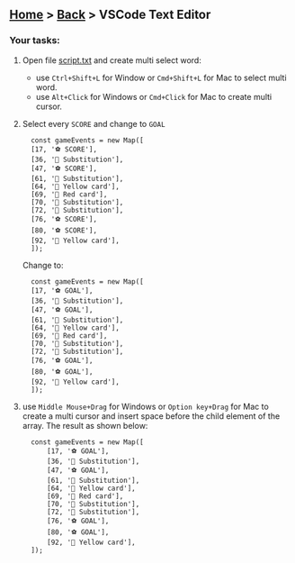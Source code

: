 ## [Home](../../../../README.md) > [Back](../readme.md) > VSCode Text Editor

### Your tasks:

1. Open file [script.txt](script.txt) and create multi select word:
   - use `Ctrl+Shift+L` for Window or `Cmd+Shift+L` for Mac to select multi word.
   - use `Alt+Click` for Windows or `Cmd+Click` for Mac to create multi cursor.
2. Select every `SCORE` and change to `GOAL`

   ```
     const gameEvents = new Map([
     [17, '⚽ SCORE'],
     [36, '🔁 Substitution'],
     [47, '⚽ SCORE'],
     [61, '🔁 Substitution'],
     [64, '🔶 Yellow card'],
     [69, '🔴 Red card'],
     [70, '🔁 Substitution'],
     [72, '🔁 Substitution'],
     [76, '⚽ SCORE'],
     [80, '⚽ SCORE'],
     [92, '🔶 Yellow card'],
     ]);
   ```

   Change to:

   ```
     const gameEvents = new Map([
     [17, '⚽ GOAL'],
     [36, '🔁 Substitution'],
     [47, '⚽ GOAL'],
     [61, '🔁 Substitution'],
     [64, '🔶 Yellow card'],
     [69, '🔴 Red card'],
     [70, '🔁 Substitution'],
     [72, '🔁 Substitution'],
     [76, '⚽ GOAL'],
     [80, '⚽ GOAL'],
     [92, '🔶 Yellow card'],
     ]);
   ```

3. use `Middle Mouse+Drag` for Windows or `Option key+Drag` for Mac to create a multi cursor and insert space before the child element of the array. The result as shown below:
   ```
     const gameEvents = new Map([
         [17, '⚽ GOAL'],
         [36, '🔁 Substitution'],
         [47, '⚽ GOAL'],
         [61, '🔁 Substitution'],
         [64, '🔶 Yellow card'],
         [69, '🔴 Red card'],
         [70, '🔁 Substitution'],
         [72, '🔁 Substitution'],
         [76, '⚽ GOAL'],
         [80, '⚽ GOAL'],
         [92, '🔶 Yellow card'],
     ]);
   ```
